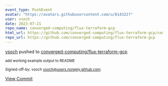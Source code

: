 ```yaml
---
event_type: PushEvent
avatar: "https://avatars.githubusercontent.com/u/814322?"
user: vsoch
date: 2023-07-21
repo_name: converged-computing/flux-terraform-gcp
html_url: https://github.com/converged-computing/flux-terraform-gcp/commit/ba375b742f37ee3dacee2ea4a96479ae0a1c7f55
repo_url: https://github.com/converged-computing/flux-terraform-gcp
---
```


<a href='https://github.com/vsoch' target='_blank'>vsoch</a> pushed to <a href='https://github.com/converged-computing/flux-terraform-gcp' target='_blank'>converged-computing/flux-terraform-gcp</a>

<small>add working example output to README

Signed-off-by: vsoch <vsoch@users.noreply.github.com></small>

<a href='https://github.com/converged-computing/flux-terraform-gcp/commit/ba375b742f37ee3dacee2ea4a96479ae0a1c7f55' target='_blank'>View Commit</a>